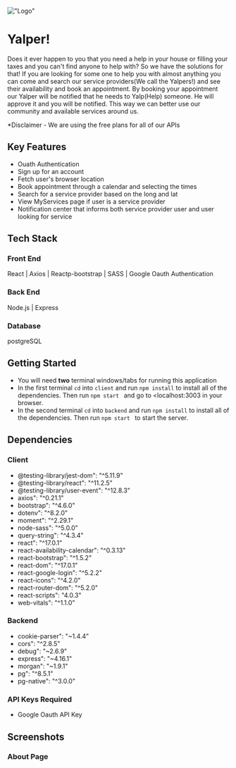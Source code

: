 !["Logo"]()

# Yalper!

Does it ever happen to you that you need a help in your house or filling your taxes and you can't find anyone to help with?
So we have the solutions for that! If you are looking for some one to help you with almost anything you can come and search
our service providers(We call the Yalpers!) and see their availability and book an appointment. By booking your appointment
our Yalper will be notified that he needs to Yalp(Help) someone. He will approve it and you will be notified. This way we can
better use our community and available services around us.

\*Disclaimer - We are using the free plans for all of our APIs

## Key Features

- Ouath Authentication
- Sign up for an account
- Fetch user's browser location
- Book appointment through a calendar and selecting the times
- Search for a service provider based on the long and lat
- View MyServices page if user is a service provider
- Notification center that informs both service provider user and user looking for service

## Tech Stack

### Front End

React | Axios | Reactp-bootstrap | SASS | Google Oauth Authentication

### Back End

Node.js | Express

### Database

postgreSQL

## Getting Started

- You will need **two** terminal windows/tabs for running this application
- In the first terminal `cd` into `client` and run `npm install` to install all of the dependencies. Then run `npm start ` and go to <localhost:3003 in your browser.
- In the second terminal `cd` into `backend` and run `npm install` to install all of the dependencies. Then run `npm start ` to start the server.

## Dependencies

### Client

- @testing-library/jest-dom": "^5.11.9"
- @testing-library/react": "^11.2.5"
- @testing-library/user-event": "^12.8.3"
- axios": "^0.21.1"
- bootstrap": "^4.6.0"
- dotenv": "^8.2.0"
- moment": "^2.29.1"
- node-sass": "^5.0.0"
- query-string": "^4.3.4"
- react": "^17.0.1"
- react-availability-calendar": "^0.3.13"
- react-bootstrap": "^1.5.2"
- react-dom": "^17.0.1"
- react-google-login": "^5.2.2"
- react-icons": "^4.2.0"
- react-router-dom": "^5.2.0"
- react-scripts": "4.0.3"
- web-vitals": "^1.1.0"

### Backend

- cookie-parser": "~1.4.4"
- cors": "^2.8.5"
- debug": "~2.6.9"
- express": "~4.16.1"
- morgan": "~1.9.1"
- pg": "^8.5.1"
- pg-native": "^3.0.0"

### API Keys Required

- Google Oauth API Key

## Screenshots

### About Page
